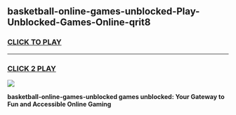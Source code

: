 
## basketball-online-games-unblocked-Play-Unblocked-Games-Online-qrit8
<h3>
<a href="https://premium76.site?title=basketball-online-games-unblocked&ref=25A">CLICK TO PLAY</a></h3>
<hr>

<h3>
<a href="https://premium76.site?title=basketball-online-games-unblocked&ref=25A">CLICK 2 PLAY</a>
  
</h3>

<a href="https://premium76.site?title=basketball-online-games-unblocked&ref=25A"><img src="https://clearcache.store/games.png"></a>


**basketball-online-games-unblocked games unblocked: Your Gateway to Fun and Accessible Online Gaming**
